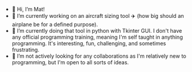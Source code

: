 - 👋 Hi, I’m Mat!
- 👀 I’m currently working on an aircraft sizing tool :airplane: (how big should an airplane be for a defined purpose).
- 🌱 I’m currently doing that tool in python with Tkinter GUI. I don't have any official programming training, meaning I'm self taught in anything programming. It's interesting, fun, challenging, and sometimes frustrating.
- :nut_and_bolt: I’m not actively looking for any collaborations as I'm relatively new to programming, but I'm open to all sorts of ideas.

<!---
matst1008/matst1008 is a ✨ special ✨ repository because its `README.md` (this file) appears on your GitHub profile.
You can click the Preview link to take a look at your changes.
--->

